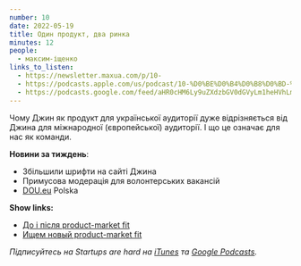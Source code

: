 ```yaml
---
number: 10
date: 2022-05-19
title: Один продукт, два ринка
minutes: 12
people:
  - максим-іщенко
links_to_listen:
  - https://newsletter.maxua.com/p/10-
  - https://podcasts.apple.com/us/podcast/10-%D0%BE%D0%B4%D0%B8%D0%BD-%D0%BF%D1%80%D0%BE%D0%B4%D1%83%D0%BA%D1%82-%D0%B4%D0%B2%D0%B0-%D1%80%D0%B8%D0%BD%D0%BA%D0%B0/id1616301447?i=1000562604529
  - https://podcasts.google.com/feed/aHR0cHM6Ly9uZXdzbGV0dGVyLm1heHVhLmNvbS9mZWVk/episode/aHR0cHM6Ly9uZXdzbGV0dGVyLm1heHVhLmNvbS9wLzEwLQ?sa=X&ved=0CAUQkfYCahcKEwjosonmtfj5AhUAAAAAHQAAAAAQAQ
---
```


Чому Джин як продукт для української аудиторії дуже відрізняється від Джина для
міжнародної (європейської) аудиторії. І що це означає для нас як команди.

**Новини за тиждень**:

- Збільшили шрифти на сайті Джина
- Примусова модерація для волонтерських вакансій
- [DOU.eu][1] Polska

**Show links:**

- [До і після product-market fit][2]
- [Ищем новый product-market fit][3]

_Підписуйтесь на Startups are hard на [iTunes][4] та [Google Podcasts][5]._

[1]: https://dou.eu/
[2]: https://newsletter.maxua.com/p/after-pmf?s=w
[3]: https://newsletter.maxua.com/p/s02e01-product-market-fit?s=w
[4]: https://podcasts.apple.com/us/podcast/startups-are-hard/id1616301447
[5]: https://www.google.com/podcasts?feed=aHR0cHM6Ly9hcGkuc3Vic3RhY2suY29tL2ZlZWQvcG9kY2FzdC8yNDYzODAucnNz
